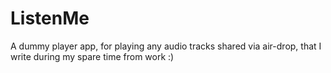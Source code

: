 # ListenMe
A dummy player app, for playing any audio tracks shared via air-drop, that I write during my spare time from work :)
